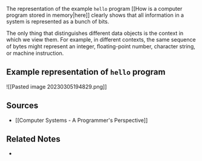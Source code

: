 The representation of the example `hello` program [[How is a computer program stored in memory|here]] clearly shows that all information in a system is represented as a bunch of bits.

The only thing that distinguishes different data objects is the context in which we view them. For example, in different contexts, the same sequence of bytes might represent an integer, ﬂoating-point number, character string, or machine instruction.

## Example representation of `hello` program
![[Pasted image 20230305194829.png]]

## Sources
- [[Computer Systems - A Programmer's Perspective]]

## Related Notes
- 